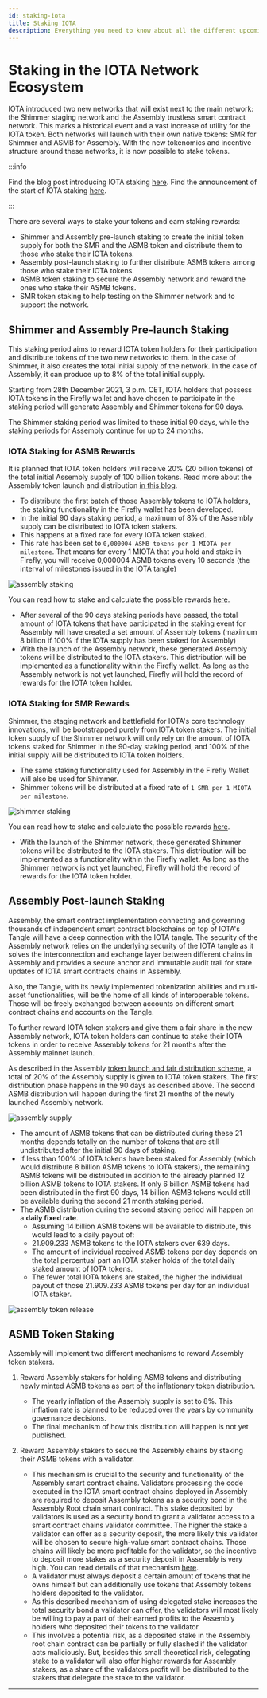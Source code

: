 ```yaml
---
id: staking-iota
title: Staking IOTA
description: Everything you need to know about all the different upcoming staking opportunities in IOTA, Assembly, and Shimmer network.
---
```


# Staking in the IOTA Network Ecosystem

IOTA introduced two new networks that will exist next to the main network: the Shimmer staging network and the Assembly trustless smart contract network. This marks a historical event and a vast increase of utility for the IOTA token.
Both networks will launch with their own native tokens: SMR for Shimmer and ASMB for Assembly. With the new tokenomics and incentive structure around these networks, it is now possible to stake tokens.

:::info

Find the blog post introducing IOTA staking [here](https://blog.iota.org/introducing-iota-staking/).
Find the announcement of the start of IOTA staking [here](https://blog.iota.org/iota-staking-start/).

:::

There are several ways to stake your tokens and earn staking rewards:

- Shimmer and Assembly pre-launch staking to create the initial token supply for both the SMR and the ASMB token and distribute them to those who stake their IOTA tokens.
- Assembly post-launch staking to further distribute ASMB tokens among those who stake their IOTA tokens.
- ASMB token staking to secure the Assembly network and reward the ones who stake their ASMB tokens.
- SMR token staking to help testing on the Shimmer network and to support the network.

## Shimmer and Assembly Pre-launch Staking

This staking period aims to reward IOTA token holders for their participation and distribute tokens of the two new networks to them. In the case of Shimmer, it also creates the total initial supply of the network. In the case of Assembly, it can produce up to 8% of the total initial supply.

Starting from 28th December 2021, 3 p.m. CET, IOTA holders that possess IOTA tokens in the Firefly wallet and have chosen to participate in the staking period will generate Assembly and Shimmer tokens for 90 days.

The Shimmer staking period was limited to these initial 90 days, while the staking periods for Assembly continue for up to 24 months.

### IOTA Staking for ASMB Rewards

It is planned that IOTA token holders will receive 20% (20 billion tokens) of the total initial Assembly supply of 100 billion tokens. Read more about the Assembly token launch and distribution [in this blog](https://blog.assembly.sc/assembly-fair-launch-token-distribution/).

- To distribute the first batch of those Assembly tokens to IOTA holders, the staking functionality in the Firefly wallet has been developed.
- In the initial 90 days staking period, a maximum of 8% of the Assembly supply can be distributed to IOTA token stakers.
- This happens at a fixed rate for every IOTA token staked.
- This rate has been set to `0,000004 ASMB tokens per 1 MIOTA per milestone`. That means for every 1 MIOTA that you hold and stake in Firefly, you will receive 0,000004 ASMB tokens every 10 seconds (the interval of milestones issued in the IOTA tangle)

![assembly staking](/img/learn/iota-token/assembly-staking.png)

You can read how to stake and calculate the possible rewards [here](https://assembly.sc/stake).

- After several of the 90 days staking periods have passed, the total amount of IOTA tokens that have participated in the staking event for Assembly will have created a set amount of Assembly tokens (maximum 8 billion if 100% if the IOTA supply has been staked for Assembly)
- With the launch of the Assembly network, these generated Assembly tokens will be distributed to the IOTA stakers. This distribution will be implemented as a functionality within the Firefly wallet. As long as the Assembly network is not yet launched, Firefly will hold the record of rewards for the IOTA token holder.

### IOTA Staking for SMR Rewards

Shimmer, the staging network and battlefield for IOTA's core technology innovations, will be bootstrapped purely from IOTA token stakers. The initial token supply of the Shimmer network will only rely on the amount of IOTA tokens staked for Shimmer in the 90-day staking period, and 100% of the initial supply will be distributed to IOTA token holders.

- The same staking functionality used for Assembly in the Firefly Wallet will also be used for Shimmer.
- Shimmer tokens will be distributed at a fixed rate of `1 SMR per 1 MIOTA per milestone`.

![shimmer staking](/img/learn/iota-token/shimmer-staking.png)

You can read how to stake and calculate the possible rewards [here](https://shimmer.network/claim).

- With the launch of the Shimmer network, these generated Shimmer tokens will be distributed to the IOTA stakers. This distribution will be implemented as a functionality within the Firefly wallet. As long as the Shimmer network is not yet launched, Firefly will hold the record of rewards for the IOTA token holder.

## Assembly Post-launch Staking

Assembly, the smart contract implementation connecting and governing thousands of independent smart contract blockchains on top of IOTA's Tangle will have a deep connection with the IOTA tangle. The security of the Assembly network relies on the underlying security of the IOTA tangle as it solves the interconnection and exchange layer between different chains in Assembly and provides a secure anchor and immutable audit trail for state updates of IOTA smart contracts chains in Assembly.

Also, the Tangle, with its newly implemented tokenization abilities and multi-asset functionalities, will be the home of all kinds of interoperable tokens. Those will be freely exchanged between accounts on different smart contract chains and accounts on the Tangle.

To further reward IOTA token stakers and give them a fair share in the new Assembly network, IOTA token holders can continue to stake their IOTA tokens in order to receive Assembly tokens for 21 months after the Assembly mainnet launch.

As described in the Assembly [token launch and fair distribution scheme](https://blog.assembly.sc/assembly-fair-launch-token-distribution/), a total of 20% of the Assembly supply is given to IOTA token stakers.
The first distribution phase happens in the 90 days as described above.
The second ASMB distribution will happen during the first 21 months of the newly launched Assembly network.

![assembly supply](/img/learn/iota-token/assembly-supply.png)

- The amount of ASMB tokens that can be distributed during these 21 months depends totally on the number of tokens that are still undistributed after the initial 90 days of staking.
- If less than 100% of IOTA tokens have been staked for Assembly (which would distribute 8 billion ASMB tokens to IOTA stakers), the remaining ASMB tokens will be distributed in addition to the already planned 12 billion ASMB tokens to IOTA stakers.
  If only 6 billion ASMB tokens had been distributed in the first 90 days, 14 billion ASMB tokens would still be available during the second 21 month staking period.
- The ASMB distribution during the second staking period will happen on a **daily fixed rate**.
  - Assuming 14 billion ASMB tokens will be available to distribute, this would lead to a daily payout of:
  - 21.909.233 ASMB tokens to the IOTA stakers over 639 days.
  - The amount of individual received ASMB tokens per day depends on the total percentual part an IOTA staker holds of the total daily staked amount of IOTA tokens.
  - The fewer total IOTA tokens are staked, the higher the individual payout of those 21.909.233 ASMB tokens per day for an individual IOTA staker.

![assembly token release](/img/learn/iota-token/assembly-token-release.png)

## ASMB Token Staking

Assembly will implement two different mechanisms to reward Assembly token stakers.

1. Reward Assembly stakers for holding ASMB tokens and distributing newly minted ASMB tokens as part of the inflationary token distribution.

   - The yearly inflation of the Assembly supply is set to 8%. This inflation rate is planned to be reduced over the years by community governance decisions.
   - The final mechanism of how this distribution will happen is not yet published.

2. Reward Assembly stakers to secure the Assembly chains by staking their ASMB tokens with a validator.
   - This mechanism is crucial to the security and functionality of the Assembly smart contract chains. Validators processing the code executed in the IOTA smart contract chains deployed in Assembly are required to deposit Assembly tokens as a security bond in the Assembly Root chain smart contract. This stake deposited by validators is used as a security bond to grant a validator access to a smart contract chains validator committee. The higher the stake a validator can offer as a security deposit, the more likely this validator will be chosen to secure high-value smart contract chains. Those chains will likely be more profitable for the validator, so the incentive to deposit more stakes as a security deposit in Assembly is very high. You can read details of that mechanism [here](https://blog.assembly.sc/meet-assembly-2-validators-and-committees/).
   - A validator must always deposit a certain amount of tokens that he owns himself but can additionally use tokens that Assembly tokens holders deposited to the validator.
   - As this described mechanism of using delegated stake increases the total security bond a validator can offer, the validators will most likely be willing to pay a part of their earned profits to the Assembly holders who deposited their tokens to the validator.
   - This involves a potential risk, as a deposited stake in the Assembly root chain contract can be partially or fully slashed if the validator acts maliciously. But, besides this small theoretical risk, delegating stake to a validator will also offer higher rewards for Assembly stakers, as a share of the validators profit will be distributed to the stakers that delegate the stake to the validator.


---
